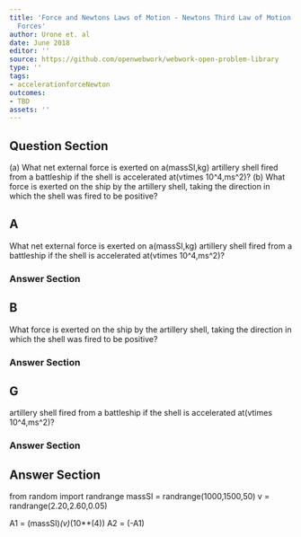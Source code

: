 ```yaml
---
title: 'Force and Newtons Laws of Motion - Newtons Third Law of Motion: Symmetry in
  Forces'
author: Urone et. al
date: June 2018
editor: ''
source: https://github.com/openwebwork/webwork-open-problem-library
type: ''
tags:
- accelerationforceNewton
outcomes:
- TBD
assets: ''
---
```


## Question Section 

(a) What net external force is exerted on a(massSI,kg) artillery shell fired from a battleship if the shell is accelerated at(vtimes 10^4,ms^2)?
(b) What force is exerted on the ship by the artillery shell, taking the direction in which the shell was fired to be positive?
## A
What net external force is exerted on a(massSI,kg) artillery shell fired from a battleship if the shell is accelerated at(vtimes 10^4,ms^2)?
### Answer Section
## B
What force is exerted on the ship by the artillery shell, taking the direction in which the shell was fired to be positive?
### Answer Section
## G
artillery shell fired from a battleship if the shell is accelerated at(vtimes 10^4,ms^2)?
### Answer Section


## Answer Section

from random import randrange
massSI = randrange(1000,1500,50)
v = randrange(2.20,2.60,0.05)

A1 = (massSI)*(v)*(10**(4))
A2 = (-A1)